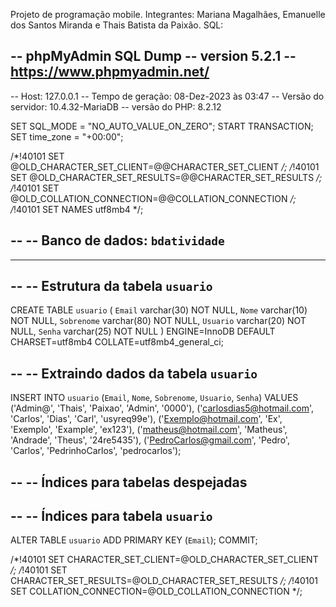 Projeto de programação mobile. Integrantes: Mariana Magalhães, Emanuelle dos Santos Miranda e Thais Batista da Paixão. SQL: 

-- phpMyAdmin SQL Dump
-- version 5.2.1
-- https://www.phpmyadmin.net/
--
-- Host: 127.0.0.1
-- Tempo de geração: 08-Dez-2023 às 03:47
-- Versão do servidor: 10.4.32-MariaDB
-- versão do PHP: 8.2.12

SET SQL_MODE = "NO_AUTO_VALUE_ON_ZERO";
START TRANSACTION;
SET time_zone = "+00:00";


/*!40101 SET @OLD_CHARACTER_SET_CLIENT=@@CHARACTER_SET_CLIENT */;
/*!40101 SET @OLD_CHARACTER_SET_RESULTS=@@CHARACTER_SET_RESULTS */;
/*!40101 SET @OLD_COLLATION_CONNECTION=@@COLLATION_CONNECTION */;
/*!40101 SET NAMES utf8mb4 */;

--
-- Banco de dados: `bdatividade`
--

-- --------------------------------------------------------

--
-- Estrutura da tabela `usuario`
--

CREATE TABLE `usuario` (
  `Email` varchar(30) NOT NULL,
  `Nome` varchar(10) NOT NULL,
  `Sobrenome` varchar(80) NOT NULL,
  `Usuario` varchar(20) NOT NULL,
  `Senha` varchar(25) NOT NULL
) ENGINE=InnoDB DEFAULT CHARSET=utf8mb4 COLLATE=utf8mb4_general_ci;

--
-- Extraindo dados da tabela `usuario`
--

INSERT INTO `usuario` (`Email`, `Nome`, `Sobrenome`, `Usuario`, `Senha`) VALUES
('Admin@', 'Thais', 'Paixao', 'Admin', '0000'),
('carlosdias5@hotmail.com', 'Carlos', 'Dias', 'Carl', 'usyreq99e'),
('Exemplo@hotmail.com', 'Ex', 'Exemplo', 'Example', 'ex123'),
('matheus@hotmail.com', 'Matheus', 'Andrade', 'Theus', '24re5435'),
('PedroCarlos@gmail.com', 'Pedro', 'Carlos', 'PedrinhoCarlos', 'pedrocarlos');

--
-- Índices para tabelas despejadas
--

--
-- Índices para tabela `usuario`
--
ALTER TABLE `usuario`
  ADD PRIMARY KEY (`Email`);
COMMIT;

/*!40101 SET CHARACTER_SET_CLIENT=@OLD_CHARACTER_SET_CLIENT */;
/*!40101 SET CHARACTER_SET_RESULTS=@OLD_CHARACTER_SET_RESULTS */;
/*!40101 SET COLLATION_CONNECTION=@OLD_COLLATION_CONNECTION */;

